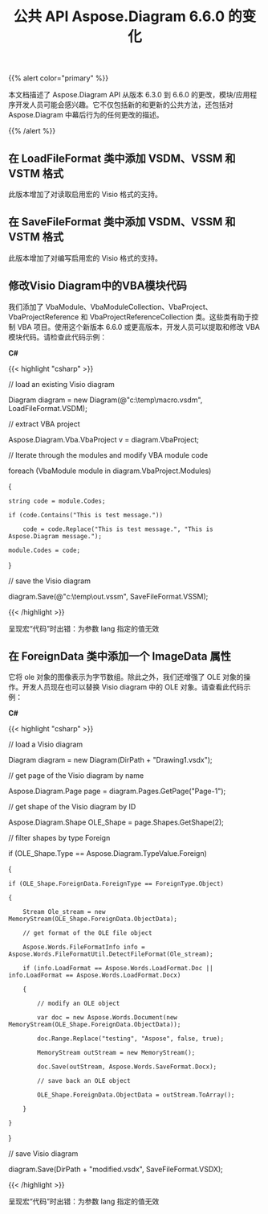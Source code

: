 ﻿---
title: 公共 API Aspose.Diagram 6.6.0 的变化
type: docs
weight: 20
url: /zh/net/public-api-changes-in-aspose-diagram-6-6-0/
---
{{% alert color="primary" %}} 

本文档描述了 Aspose.Diagram API 从版本 6.3.0 到 6.6.0 的更改，模块/应用程序开发人员可能会感兴趣。它不仅包括新的和更新的公共方法，还包括对 Aspose.Diagram 中幕后行为的任何更改的描述。

{{% /alert %}} 
## **在 LoadFileFormat 类中添加 VSDM、VSSM 和 VSTM 格式**
此版本增加了对读取启用宏的 Visio 格式的支持。
## **在 SaveFileFormat 类中添加 VSDM、VSSM 和 VSTM 格式**
此版本增加了对编写启用宏的 Visio 格式的支持。
## **修改Visio Diagram中的VBA模块代码**
我们添加了 VbaModule、VbaModuleCollection、VbaProject、VbaProjectReference 和 VbaProjectReferenceCollection 类。这些类有助于控制 VBA 项目。使用这个新版本 6.6.0 或更高版本，开发人员可以提取和修改 VBA 模块代码。请检查此代码示例：

**C#**

{{< highlight "csharp" >}}

 // load an existing Visio diagram

Diagram diagram = new Diagram(@"c:\temp\macro.vsdm", LoadFileFormat.VSDM);

// extract VBA project

Aspose.Diagram.Vba.VbaProject v = diagram.VbaProject;

// Iterate through the modules and modify VBA module code

foreach (VbaModule module in diagram.VbaProject.Modules)

{

    string code = module.Codes;

    if (code.Contains("This is test message."))

        code = code.Replace("This is test message.", "This is Aspose.Diagram message.");

    module.Codes = code;

}

// save the Visio diagram

diagram.Save(@"c:\temp\out.vssm", SaveFileFormat.VSSM);

{{< /highlight >}}

呈现宏“代码”时出错：为参数 lang 指定的值无效
## **在 ForeignData 类中添加一个 ImageData 属性**
它将 ole 对象的图像表示为字节数组。除此之外，我们还增强了 OLE 对象的操作。开发人员现在也可以替换 Visio diagram 中的 OLE 对象。请查看此代码示例：

**C#**

{{< highlight "csharp" >}}

 // load a Visio diagram

Diagram diagram = new Diagram(DirPath + "Drawing1.vsdx");

// get page of the Visio diagram by name

Aspose.Diagram.Page page = diagram.Pages.GetPage("Page-1");

// get shape of the Visio diagram by ID

Aspose.Diagram.Shape OLE_Shape = page.Shapes.GetShape(2);

// filter shapes by type Foreign

if (OLE_Shape.Type == Aspose.Diagram.TypeValue.Foreign)

{

    if (OLE_Shape.ForeignData.ForeignType == ForeignType.Object)

    {

        Stream Ole_stream = new MemoryStream(OLE_Shape.ForeignData.ObjectData);

        // get format of the OLE file object

        Aspose.Words.FileFormatInfo info = Aspose.Words.FileFormatUtil.DetectFileFormat(Ole_stream);

        if (info.LoadFormat == Aspose.Words.LoadFormat.Doc || info.LoadFormat == Aspose.Words.LoadFormat.Docx)

        {

            // modify an OLE object

            var doc = new Aspose.Words.Document(new MemoryStream(OLE_Shape.ForeignData.ObjectData));

            doc.Range.Replace("testing", "Aspose", false, true);

            MemoryStream outStream = new MemoryStream();

            doc.Save(outStream, Aspose.Words.SaveFormat.Docx);

            // save back an OLE object

            OLE_Shape.ForeignData.ObjectData = outStream.ToArray();

        }

    }

}

// save Visio diagram

diagram.Save(DirPath + "modified.vsdx", SaveFileFormat.VSDX);

{{< /highlight >}}

呈现宏“代码”时出错：为参数 lang 指定的值无效
